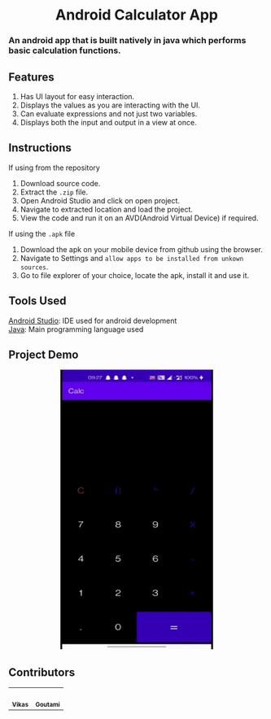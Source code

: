 <h1 align="center">Android Calculator App</h1>

<h3>An android app that is built natively in java which performs basic calculation functions.</h3>  

##  Features
1. Has UI layout for easy interaction.
2. Displays the values as you are interacting with the UI.
3. Can evaluate expressions and not just two variables.
4. Displays both the input and output in a view at once.

## Instructions
If using from the repository<br>
1. Download source code.
2. Extract the ``.zip`` file.
3. Open Android Studio and click on open project.
4. Navigate to extracted location and load the project.
5. View the code and run it on an AVD(Android Virtual Device) if required.<br>

If using the ``.apk`` file
1. Download the apk on your mobile device from github using the browser.
2. Navigate to Settings and ``allow apps to be installed from unkown sources``.
3. Go to file explorer of your choice, locate the apk, install it and use it.<br>

## Tools Used
[Android Studio](https://developer.android.com/studio): IDE used for android development<br>
[Java](https://www.java.com/en/): Main programming language used

## Project Demo
<p align="center">
  <img width=300 height=550 src="https://github.com/vikasgn2/Calc/blob/master/Calc_Demo/Calculator%20Demo.gif">
 </p>

## Contributors 
<table>
  <tr>
    <td align="center"><a href="https://github.com/vikasgn2"><img src="https://avatars.githubusercontent.com/u/46003079?v=4" width="100px;" alt=""/><br /><sub><b>Vikas</b></sub></a></td>
    <td align="center"><a href="https://github.com/goutami-15"><img src="https://avatars.githubusercontent.com/u/63532213?v=4" width="100px;" alt=""/><br /><sub><b>Goutami</b></sub></a></td>
  </tr>
</table>
